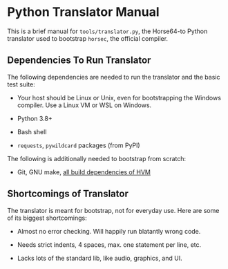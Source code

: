 Python Translator Manual
========================

This is a brief manual for `tools/translator.py`, the Horse64-to Python
translator used to bootstrap `horsec`, the official compiler.

Dependencies To Run Translator
------------------------------

The following dependencies are needed to run the translator and the
basic test suite:

- Your host should be Linux or Unix, even for bootstrapping
  the Windows compiler. Use a Linux VM or WSL on Windows.

- Python 3.8+

- Bash shell

- `requests`, `pywildcard` packages (from PyPI)

The following is additionally needed to bootstrap from scratch:

- Git, GNU make, [all build dependencies of HVM](#FIXME)

Shortcomings of Translator
--------------------------

The translator is meant for bootstrap, not for everyday use.
Here are some of its biggest shortcomings:

- Almost no error checking. Will happily run blatantly wrong code.

- Needs strict indents, 4 spaces, max. one statement per line, etc.

- Lacks lots of the standard lib, like audio, graphics, and UI.


